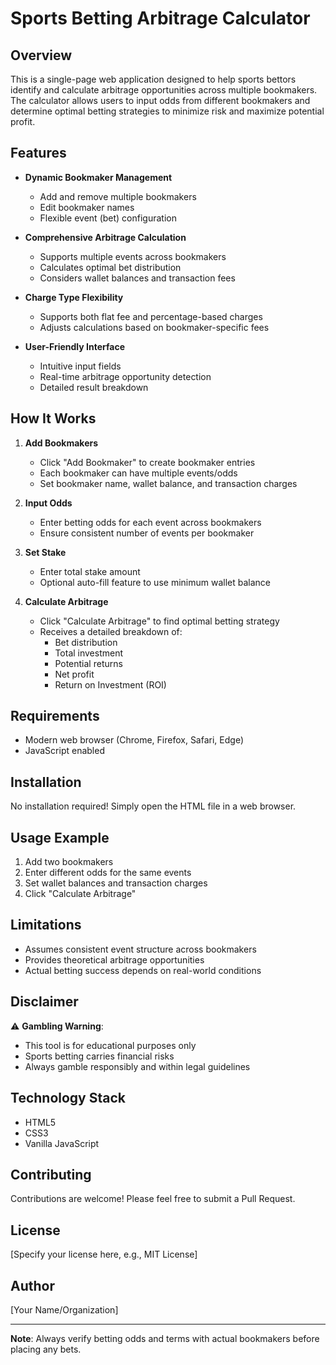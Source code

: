 # Sports Betting Arbitrage Calculator

## Overview

This is a single-page web application designed to help sports bettors identify and calculate arbitrage opportunities across multiple bookmakers. The calculator allows users to input odds from different bookmakers and determine optimal betting strategies to minimize risk and maximize potential profit.

## Features

- **Dynamic Bookmaker Management**
  - Add and remove multiple bookmakers
  - Edit bookmaker names
  - Flexible event (bet) configuration

- **Comprehensive Arbitrage Calculation**
  - Supports multiple events across bookmakers
  - Calculates optimal bet distribution
  - Considers wallet balances and transaction fees

- **Charge Type Flexibility**
  - Supports both flat fee and percentage-based charges
  - Adjusts calculations based on bookmaker-specific fees

- **User-Friendly Interface**
  - Intuitive input fields
  - Real-time arbitrage opportunity detection
  - Detailed result breakdown

## How It Works

1. **Add Bookmakers**
   - Click "Add Bookmaker" to create bookmaker entries
   - Each bookmaker can have multiple events/odds
   - Set bookmaker name, wallet balance, and transaction charges

2. **Input Odds**
   - Enter betting odds for each event across bookmakers
   - Ensure consistent number of events per bookmaker

3. **Set Stake**
   - Enter total stake amount
   - Optional auto-fill feature to use minimum wallet balance

4. **Calculate Arbitrage**
   - Click "Calculate Arbitrage" to find optimal betting strategy
   - Receives a detailed breakdown of:
     * Bet distribution
     * Total investment
     * Potential returns
     * Net profit
     * Return on Investment (ROI)

## Requirements

- Modern web browser (Chrome, Firefox, Safari, Edge)
- JavaScript enabled

## Installation

No installation required! Simply open the HTML file in a web browser.

## Usage Example

1. Add two bookmakers
2. Enter different odds for the same events
3. Set wallet balances and transaction charges
4. Click "Calculate Arbitrage"

## Limitations

- Assumes consistent event structure across bookmakers
- Provides theoretical arbitrage opportunities
- Actual betting success depends on real-world conditions

## Disclaimer

⚠️ **Gambling Warning**: 
- This tool is for educational purposes only
- Sports betting carries financial risks
- Always gamble responsibly and within legal guidelines

## Technology Stack

- HTML5
- CSS3
- Vanilla JavaScript

## Contributing

Contributions are welcome! Please feel free to submit a Pull Request.

## License

[Specify your license here, e.g., MIT License]

## Author

[Your Name/Organization]

---

**Note**: Always verify betting odds and terms with actual bookmakers before placing any bets.